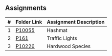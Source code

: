 ##  Assignments

|   #   | Folder Link | Assignment Description |
| :---: | ----------- | ---------------------- |
|   1   | [P10055](./P10055)    | Hashmat          |
|   2   | [P161](./P161)    | Traffic Lights          |
|   3   | [P10226](./P10226)    | Hardwood Species          |
